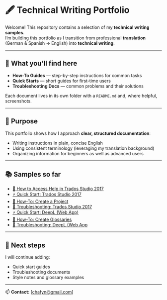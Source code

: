 # 🖋️ Technical Writing Portfolio

Welcome! This repository contains a selection of my **technical writing samples**.  
I’m building this portfolio as I transition from professional **translation** (German & Spanish → English) into **technical writing**.  

---

## 📂 What you’ll find here
- **How-To Guides** — step-by-step instructions for common tasks  
- **Quick Starts** — short guides for first-time users  
- **Troubleshooting Docs** — common problems and their solutions  

Each document lives in its own folder with a `README.md` and, where helpful, screenshots.

---

## 🎯 Purpose
This portfolio shows how I approach **clear, structured documentation**:
- Writing instructions in plain, concise English  
- Using consistent terminology (leveraging my translation background)  
- Organizing information for beginners as well as advanced users  

---

## 📚 Samples so far
- [📘 How to Access Help in Trados Studio 2017](how-to-access-help/README.md)
- [⚡ Quick Start: Trados Studio 2017](trados-getting-started/quick-start.md)
- [📘 How-To: Create a Project](trados-getting-started/how-to-create-project.md)
- [🔧 Troubleshooting: Trados Studio 2017](trados-getting-started/troubleshooting.md)
- [⚡ Quick Start: DeepL (Web App)](deepl-getting-started/quick-start.md)
- [📘 How-To: Create Glossaries](deel-getting-started/how-to-use-glossaries.md)
- [🔧 Troubleshooting: DeepL (Web App](deel-getting-started/troubleshooting.md)


---

## 🌱 Next steps
I will continue adding:
- Quick start guides  
- Troubleshooting documents  
- Style notes and glossary examples  

---

📫 **Contact:** [chafyn@gmail.com]
